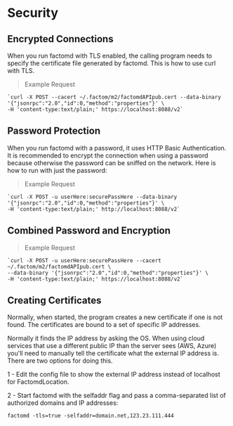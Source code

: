# Security

## Encrypted Connections

When you run factomd with TLS enabled, the calling program needs to specify the certificate file generated by factomd. This is how to use curl with TLS.

>Example Request

```shell
`curl -X POST --cacert ~/.factom/m2/factomdAPIpub.cert --data-binary '{"jsonrpc":"2.0","id":0,"method":"properties"}' \
-H 'content-type:text/plain;' https://localhost:8088/v2`
```

## Password Protection

When you run factomd with a password, it uses HTTP Basic Authentication. It is recommended to encrypt the connection when using a password because otherwise the password can be sniffed on the network. Here is how to run with just the password:

>Example Request

```shell
`curl -X POST -u userHere:securePassHere --data-binary '{"jsonrpc":"2.0","id":0,"method":"properties"}' \
-H 'content-type:text/plain;' http://localhost:8088/v2`
```

## Combined Password and Encryption

>Example Request

```shell
`curl -X POST -u userHere:securePassHere --cacert ~/.factom/m2/factomdAPIpub.cert \
--data-binary '{"jsonrpc":"2.0","id":0,"method":"properties"}' \
-H 'content-type:text/plain;' https://localhost:8088/v2`
```

## Creating Certificates

Normally, when started, the program creates a new certificate if one is not found. The certificates are bound to a set of specific IP addresses.

Normally it finds the IP address by asking the OS. When using cloud services that use a different public IP than the server sees (AWS, Azure) you'll need to manually tell the certificate what the external IP address is. There are two options for doing this.

1 - Edit the config file to show the external IP address instead of localhost for FactomdLocation.

2 - Start factomd with the selfaddr flag and pass a comma-separated list of authorized domains and IP addresses:

`factomd -tls=true -selfaddr=domain.net,123.23.111.444`